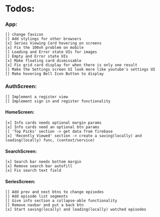 # Todos:

### App:
    [] change favicon
    [] Add stylings for other browsers
    [x] Series Viewing Card hovering on screens
    [x] Fix the 100vh problem on mobile
    [] Loading and Error state UIs for images
    [] Empty and Error state UIs
    [x] Make floating card dismissable
    [x] Fix grid card display for when there is only one result
    [] Make the Settings screen UI look more like youtube's settings UI
    [] Make hovering Bell Icon Button to display

### AuthScreen:
    [] Implement a register view
    [] Implement sign in and register functionality

#### HomeScreen:
    [x] Info cards needs optional margin params
    [x] Info cards need an optional btn params
    [] 'Top Picks' section -> get data from firebase
    [x] 'Recently Viewed' section -> create a saving(locally) and loading(locally) func, (context/service)

#### SearchScreen:
    [x] Search bar needs bottom margin
    [x] Remove search bar autofill
    [x] Fix search text field

#### SeriesScreen:
    [] Add prev and next btns to change episodes
    [] Add episode list segments
    [] Give info section a collapse-able functionality
    [] Remove navbar and put a back btn
    [x] Start saving(locally) and loading(locally) watched episodes
